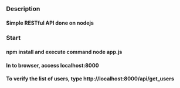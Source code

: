 ### Description

#### Simple RESTful API done on nodejs

### Start 
#### npm install and execute command node app.js
#### In to browser, access localhost:8000
#### To verify the list of users, type http://localhost:8000/api/get_users
